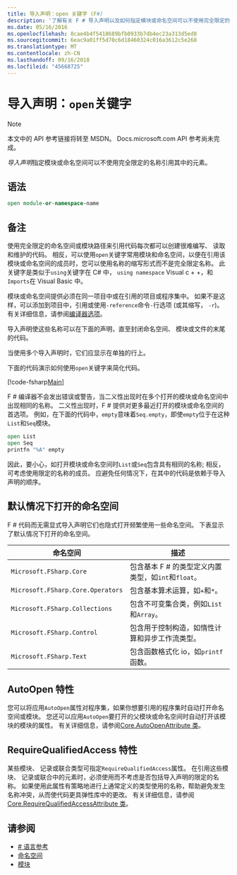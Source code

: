 ```yaml
---
title: 导入声明：open 关键字 (F#)
description: '了解有关 F # 导入声明以及如何指定模块或命名空间可以不使用完全限定的名称引用其中的元素。'
ms.date: 05/16/2016
ms.openlocfilehash: 8cae4b4f5418689bfb0933b7db4ec23a313d5ed8
ms.sourcegitcommit: 6eac9a01ff5d70c6d18460324c016a3612c5e268
ms.translationtype: MT
ms.contentlocale: zh-CN
ms.lasthandoff: 09/16/2018
ms.locfileid: "45668725"
---
```

# <a name="import-declarations-the-open-keyword"></a>导入声明：`open`关键字

> [!NOTE]
本文中的 API 参考链接将转至 MSDN。  Docs.microsoft.com API 参考尚未完成。

*导入声明*指定模块或命名空间可以不使用完全限定的名称引用其中的元素。

## <a name="syntax"></a>语法

```fsharp
open module-or-namespace-name
```

## <a name="remarks"></a>备注

使用完全限定的命名空间或模块路径来引用代码每次都可以创建很难编写、 读取和维护的代码。 相反，可以使用`open`关键字常用模块和命名空间，以便在引用该模块或命名空间的成员时，您可以使用名称的缩写形式而不是完全限定名称。 此关键字是类似于`using`关键字在 C# 中， `using namespace` Visual c + +，和`Imports`在 Visual Basic 中。

模块或命名空间提供必须在同一项目中或在引用的项目或程序集中。 如果不是这样，可以添加到项目中，引用或使用`-reference`命令`-`行选项 (或其缩写， `-r`)。 有关详细信息，请参阅[编译器选项](compiler-options.md)。

导入声明使这些名称可以在下面的声明，直至封闭命名空间、 模块或文件的末尾的代码。

当使用多个导入声明时，它们应显示在单独的行上。

下面的代码演示如何使用`open`关键字来简化代码。

[!code-fsharp[Main](../../../samples/snippets/fsharp/lang-ref-2/snippet6801.fs)]

F # 编译器不会发出错误或警告，当二义性出现时在多个打开的模块或命名空间中出现相同的名称。 二义性出现时，F # 提供对更多最近打开的模块或命名空间的首选项。 例如，在下面的代码中，`empty`意味着`Seq.empty`，即使`empty`位于在这种`List`和`Seq`模块。

```fsharp
open List
open Seq
printfn "%A" empty
```

因此，要小心，如打开模块或命名空间时`List`或`Seq`包含具有相同的名称; 相反，可考虑使用限定的名称的成员。 应避免任何情况下，在其中的代码是依赖于导入声明的顺序。

## <a name="namespaces-that-are-open-by-default"></a>默认情况下打开的命名空间

F # 代码而无需显式导入声明它们也隐式打开频繁使用一些命名空间。 下表显示了默认情况下打开的命名空间。

|命名空间|描述|
|---------|-----------|
|`Microsoft.FSharp.Core`|包含基本 F # 的类型定义内置类型，如`int`和`float`。|
|`Microsoft.FSharp.Core.Operators`|包含基本算术运算，如`+`和`*`。|
|`Microsoft.FSharp.Collections`|包含不可变集合类，例如`List`和`Array`。|
|`Microsoft.FSharp.Control`|包含用于控制构造，如惰性计算和异步工作流类型。|
|`Microsoft.FSharp.Text`|包含函数格式化 io，如`printf`函数。|

## <a name="autoopen-attribute"></a>AutoOpen 特性

您可以将应用`AutoOpen`属性对程序集，如果你想要引用的程序集时自动打开命名空间或模块。 您还可以应用`AutoOpen`要打开的父模块或命名空间时自动打开该模块的模块的属性。 有关详细信息，请参阅[Core.AutoOpenAttribute 类](https://msdn.microsoft.com/visualfsharpdocs/conceptual/core.autoopenattribute-class-%5bfsharp%5d)。

## <a name="requirequalifiedaccess-attribute"></a>RequireQualifiedAccess 特性

某些模块、 记录或联合类型可指定`RequireQualifiedAccess`属性。 在引用这些模块、 记录或联合中的元素时，必须使用而不考虑是否包括导入声明的限定的名称。 如果使用此属性有策略地进行上通常定义的类型使用的名称，帮助避免发生名称冲突，从而使代码更具弹性库中的更改。 有关详细信息，请参阅[Core.RequireQualifiedAccessAttribute 类](https://msdn.microsoft.com/visualfsharpdocs/conceptual/core.requirequalifiedaccessattribute-class-%5Bfsharp%5D)。

## <a name="see-also"></a>请参阅

- [# 语言参考](index.md)
- [命名空间](namespaces.md)
- [模块](modules.md)

